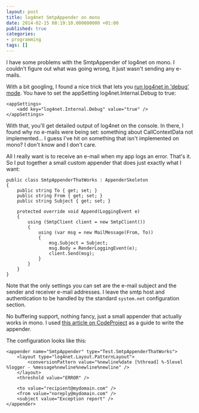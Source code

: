```yaml
---
layout: post
title: log4net SmtpAppender on mono
date: 2014-02-15 08:19:10.000000000 +01:00
published: true
categories:
- programming
tags: []
---
```


I have some problems with the SmtpAppender of log4net on mono. I couldn't figure out what was going wrong, it just wasn't sending any e-mails.<!--more-->

With a bit googling, I found a nice trick that lets you <a href="http://mail-archives.apache.org/mod_mbox/logging-log4net-user/200412.mbox/%3C20041218002314.72939.qmail@web40407.mail.yahoo.com%3E">run log4net in 'debug' mode</a>. You have to set the appSetting log4net.Internal.Debug to true:

```
<appSettings>
    <add key="log4net.Internal.Debug" value="true" />
</appSettings>
```

With that, you'll get detailed output of log4net on the console. In there, I found why no e-mails were being set: something about CallContextData not implemented... I guess I've hit on something that isn't implemented on mono? I don't know and I don't care.

All I really want is to receive an e-mail when my app logs an error. That's it. So I put together a small custom appender that does just exactly what I want:

```
public class SmtpAppenderThatWorks : AppenderSkeleton
{
    public string To { get; set; }
    public string From { get; set; }
    public string Subject { get; set; }

    protected override void Append(LoggingEvent e)
    {
        using (SmtpClient client = new SmtpClient())
        {
            using (var msg = new MailMessage(From, To))
            {
                msg.Subject = Subject;
                msg.Body = RenderLoggingEvent(e);
                client.Send(msg);
            }
        }
    }
}
```

Note that the only settings you can set are the e-mail subject and the sender and receiver e-mail addresses. I leave the smtp host and authentication to be handled by the standard <code>system.net</code> configuration section.

No buffering support, nothing fancy, just a small appender that actually works in mono. I used <a href="http://www.codeproject.com/Articles/406634/Creating-a-custom-log4net-appender">this article on CodeProject</a> as a guide to write the appender.

The configuration looks like this:

```
<appender name="SmtpAppender" type="Test.SmtpAppenderThatWorks">
    <layout type="log4net.Layout.PatternLayout">
        <conversionPattern value="%newline%date [%thread] %-5level %logger - %message%newline%newline%newline" />
    </layout>
    <threshold value="ERROR" />

    <to value="recipient@mydomain.com" />
    <from value="noreply@mydomain.com" />
    <subject value="Exception report" />
</appender>
```
